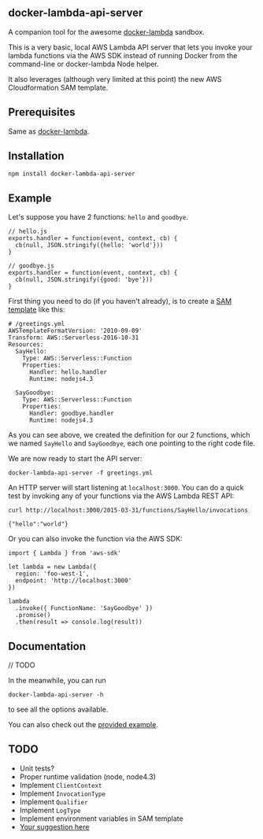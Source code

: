 docker-lambda-api-server
------------------------

A companion tool for the awesome [docker-lambda](https://github.com/lambci/docker-lambda) sandbox.

This is a very basic, local AWS Lambda API server that lets you invoke your lambda functions via the AWS SDK instead of running Docker from the command-line or docker-lambda Node helper.

It also leverages (although very limited at this point) the new AWS Cloudformation SAM template.   

Prerequisites
-------------

Same as [docker-lambda](https://github.com/lambci/docker-lambda#prerequisites).

Installation
------------

```
npm install docker-lambda-api-server
```

Example
-------

Let's suppose you have 2 functions: `hello` and `goodbye`.

```
// hello.js
exports.handler = function(event, context, cb) {
  cb(null, JSON.stringify({hello: 'world'}))
}
```

```
// goodbye.js
exports.handler = function(event, context, cb) {
  cb(null, JSON.stringify({good: 'bye'}))
}
```

First thing you need to do (if you haven't already), is to create a [SAM template](https://github.com/awslabs/serverless-application-model/blob/master/versions/2016-10-31.md) like this:

```
# /greetings.yml
AWSTemplateFormatVersion: '2010-09-09'
Transform: AWS::Serverless-2016-10-31
Resources:
  SayHello:
    Type: AWS::Serverless::Function
    Properties:
      Handler: hello.handler
      Runtime: nodejs4.3
 
  SayGoodbye:
    Type: AWS::Serverless::Function
    Properties:
      Handler: goodbye.handler
      Runtime: nodejs4.3
``` 

As you can see above, we created the definition for our 2 functions, which we named `SayHello` and `SayGoodbye`, each one pointing to the right code file.

We are now ready to start the API server:

```
docker-lambda-api-server -f greetings.yml
```

An HTTP server will start listening at `localhost:3000`. You can do a quick test by invoking any of your functions via the AWS Lambda REST API:

```
curl http://localhost:3000/2015-03-31/functions/SayHello/invocations

{"hello":"world"}
```

Or you can also invoke the function via the AWS SDK:

```
import { Lambda } from 'aws-sdk'

let lambda = new Lambda({
  region: 'foo-west-1',
  endpoint: 'http://localhost:3000'
})

lambda
  .invoke({ FunctionName: 'SayGoodbye' })
  .promise()
  .then(result => console.log(result))
```

Documentation
-------------

// TODO

In the meanwhile, you can run 

```
docker-lambda-api-server -h
```

to see all the options available.

You can also check out the [provided example](/example).


TODO
----

* Unit tests?
* Proper runtime validation (node, node4.3)
* Implement `ClientContext`
* Implement `InvocationType`
* Implement `Qualifier`
* Implement `LogType`
* Implement environment variables in SAM template
* [Your suggestion here](https://github.com/luisfarzati/docker-lambda-api-server/issues/new?labels=feat-request)
